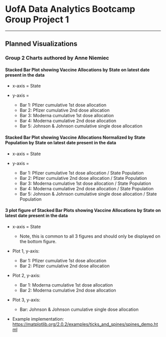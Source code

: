 # UofA Data Analytics Bootcamp Group Project 1

-----

## Planned Visualizations

### Group 2 Charts authored by Anne Niemiec

#### Stacked Bar Plot showing Vaccine Allocations by State on latest date present in the data

* x-axis = State

* y-axis = 
    * Bar 1: Pfizer cumulative 1st dose allocation
    * Bar 2: Pfizer cumulative 2nd dose allocation
    * Bar 3: Moderna cumulative 1st dose allocation
    * Bar 4: Moderna cumulative 2nd dose allocation
    * Bar 5: Johnson & Johnson cumulative single dose allocation
    
#### Stacked Bar Plot showing Vaccine Allocations Normalized by State Population by State on latest date present in the data

* x-axis = State

* y-axis = 
    * Bar 1: Pfizer cumulative 1st dose allocation / State Population
    * Bar 2: Pfizer cumulative 2nd dose allocation / State Population
    * Bar 3: Moderna cumulative 1st dose allocation / State Population
    * Bar 4: Moderna cumulative 2nd dose allocation / State Population
    * Bar 5: Johnson & Johnson cumulative single dose allocation / State Population 

#### 3 plot figure of Stacked Bar Plots showing Vaccine Allocations by State on latest date present in the data

* x-axis = State
    * Note, this is common to all 3 figures and should only be displayed on the bottom figure.

* Plot 1, y-axis:
    * Bar 1: Pfizer cumulative 1st dose allocation
    * Bar 2: Pfizer cumulative 2nd dose allocation
* Plot 2, y-axis:
    * Bar 1: Moderna cumulative 1st dose allocation
    * Bar 2: Moderna cumulative 2nd dose allocation
* Plot 3, y-axis:
    * Bar: Johnson & Johnson cumulative single dose allocation

* Example implementation: https://matplotlib.org/2.0.2/examples/ticks_and_spines/spines_demo.html